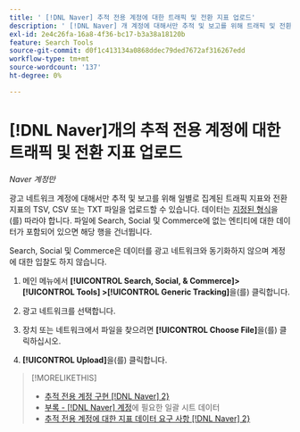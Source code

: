 ```yaml
---
title: ' [!DNL Naver] 추적 전용 계정에 대한 트래픽 및 전환 지표 업로드'
description: ' [!DNL Naver] 개 계정에 대해서만 추적 및 보고를 위해 트래픽 및 전환 지표를 업로드하는 방법을 알아봅니다.'
exl-id: 2e4c26fa-16a8-4f36-bc17-b3a38a18120b
feature: Search Tools
source-git-commit: d0f1c413134a0868ddec79ded7672af316267edd
workflow-type: tm+mt
source-wordcount: '137'
ht-degree: 0%

---
```


# [!DNL Naver]개의 추적 전용 계정에 대한 트래픽 및 전환 지표 업로드

*Naver 계정만*

광고 네트워크 계정에 대해서만 추적 및 보고를 위해 일별로 집계된 트래픽 지표와 전환 지표의 TSV, CSV 또는 TXT 파일을 업로드할 수 있습니다. 데이터는 [지정된 형식](naver-tracking-campaigns-data-requirements.md)을(를) 따라야 합니다. 파일에 Search, Social 및 Commerce에 없는 엔티티에 대한 데이터가 포함되어 있으면 해당 행을 건너뜁니다.

Search, Social 및 Commerce은 데이터를 광고 네트워크와 동기화하지 않으며 계정에 대한 입찰도 하지 않습니다.

1. 메인 메뉴에서 **[!UICONTROL Search, Social, & Commerce]> [!UICONTROL Tools] >[!UICONTROL Generic Tracking]**&#x200B;을(를) 클릭합니다.

1. 광고 네트워크를 선택합니다.

1. 장치 또는 네트워크에서 파일을 찾으려면 **[!UICONTROL Choose File]**&#x200B;을(를) 클릭하십시오.

1. **[!UICONTROL Upload]**&#x200B;을(를) 클릭합니다.

>[!MORELIKETHIS]
>
>* [추적 전용 계정 구현 [!DNL Naver] 2}](/help/search-social-commerce/campaign-management/naver-tracking-only-account-implement.md)
>* [부록 - [!DNL Naver] 계정](/help/search-social-commerce/campaign-management/bulksheets/bulksheet-data-formats/bulksheet-data-naver.md)에 필요한 일괄 시트 데이터
>* [추적 전용 계정에 대한 지표 데이터 요구 사항 [!DNL Naver] 2}](/help/search-social-commerce/tools/metrics-upload-tracking-campaigns/naver-tracking-campaigns-data-requirements.md)
